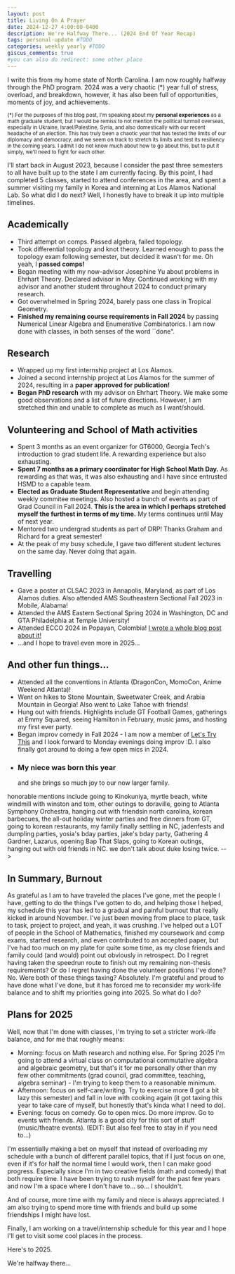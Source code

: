 ```yaml
---
layout: post
title: Living On A Prayer
date: 2024-12-27 4:00:00-0400
description: We're Halfway There... (2024 End Of Year Recap)
tags: personal-update #TODO
categories: weekly yearly #TODO
giscus_comments: true
#you can also do redirect: some other place
---
```

I write this from my home state of North Carolina. I am now roughly halfway through the PhD program. 2024 was a very chaotic (*) year full of stress, overload, and breakdown, however, it has also been full of opportunities, moments of joy, and achievements. 

<sub> (*) For the purposes of this blog post, I'm speaking about my <b>personal experiences</b> as a math graduate student, but I would be remiss to not mention the political turmoil overseas, especially in Ukraine, Israel/Palestine, Syria, and also domestically with our recent headache of an election. This has truly been a chaotic year that has tested the limits of our diplomacy and democracy, and we seem on track to stretch its limits and test its resiliency in the coming years. I admit I do not know much about how to go about this, but to put it simply, we'll need to fight for each other.</sub>

I'll start back in August 2023, because I consider the past three semesters to all have built up to the state I am currently facing. By this point, I had completed 5 classes, started to attend conferences in the area, and spent a summer visiting my family in Korea and interning at Los Alamos National Lab. So what did I do next? Well, I honestly have to break it up into multiple timelines.

## Academically
- Third attempt on comps. Passed algebra, failed topology.
- Took differential topology and knot theory. Learned enough to pass the topology exam following semester, but decided it wasn't for me. Oh yeah, I **passed comps!**
- Began meeting with my now-advisor Josephine Yu about problems in Ehrhart Theory. Declared advisor in May. Continued working with my advisor and another student throughout 2024 to conduct primary research.
- Got overwhelmed in Spring 2024, barely pass one class in Tropical Geometry.
- **Finished my remaining course requirements in Fall 2024** by passing Numerical Linear Algebra and Enumerative Combinatorics. I am now done with classes, in both senses of the word ``done".

## Research 
- Wrapped up my first internship project at Los Alamos.
- Joined a second internship project at Los Alamos for the summer of 2024, resulting in a **paper approved for publication!**
- **Began PhD research** with my advisor on Ehrhart Theory. We make some good observations and a list of future directions. However, I am stretched thin and unable to complete as much as I want/should.

## Volunteering and School of Math activities
- Spent 3 months as an event organizer for GT6000, Georgia Tech's introduction to grad student life. A rewarding experience but also exhausting.
- **Spent 7 months as a primary coordinator for High School Math Day.** As rewarding as that was, it was also exhausting and I have since entrusted HSMD to a capable team.
- **Elected as Graduate Student Representative** and begin attending weekly commitee meetings. Also hosted a bunch of events as part of Grad Council in Fall 2024. **This is the area in which I perhaps stretched myself the furthest in terms of my time.** My terms continues until May of next year.
- Mentored two undergrad students as part of DRP! Thanks Graham and Richard for a great semester!
- At the peak of my busy schedule, I gave two different student lectures on the same day. Never doing that again.
<!-- volunteering for ACC too kinda kicked my sleep schedule but i love helping out ACC-->

## Travelling
- Gave a poster at CLSAC 2023 in Annapolis, Maryland, as part of Los Alamos duties. Also attended AMS Southeastern Sectional Fall 2023 in Mobile, Alabama!
- Attended the AMS Eastern Sectional Spring 2024 in Washington, DC and GTA Philadelphia at Temple University! 
- Attended ECCO 2024 in Popayan, Colombia! [I wrote a whole blog post about it!](/blog/2024/ecco2024)
- ...and I hope to travel even more in 2025...

## And other fun things...
- Attended all the conventions in Atlanta (DragonCon, MomoCon, Anime Weekend Atlanta)!
- Went on hikes to Stone Mountain, Sweetwater Creek, and Arabia Mountain in Georgia! Also went to Lake Tahoe with friends! 
- Hung out with friends. Highlights include GT Football Games, gatherings at Emmy Squared, seeing Hamilton in February, music jams, and hosting my first ever party.
- Began improv comedy in Fall 2024 - I am now a member of [Let's Try This](https://letstrythis.org) and I look forward to Monday evenings doing improv :D. I also finally got around to doing a few open mics in 2024.
- <h3>My niece was born this year</h3> and she brings so much joy to our now larger family.

<!-->
honorable mentions include going to Kinokuniya, myrtle beach, white windmill with winston and tom, other outings to doraville, going to Atlanta Symphony Orchestra, hanging out with friendsin north carolina, korean barbecues, the all-out holiday winter parties and free dinners from GT, going to korean restaurants, my family finally settling in NC, jadenfests and dumpling parties, yosia's bday parties, jake's bday party,  Gathering 4 Gardner, Lazarus, opening Bap That Slaps, going to Korean outings, hanging out with old friends in NC. we don't talk about duke losing twice. 
-->

## In Summary, Burnout

As grateful as I am to have traveled the places I've gone, met the people I have, getting to do the things I've gotten to do, and helping those I helped, my schedule this year has led to a gradual and painful burnout that really kicked in around November. I've just been moving from place to place, task to task, project to project, and yeah, it was crushing. I've helped out a LOT of people in the School of Mathematics, finished my coursework and comp exams, started research, and even contributed to an accepted paper, but I've had too much on my plate for quite some time, as my close friends and family could (and would) point out obviously in retrospect. Do I regret having taken the speedrun route to finish out my remaining non-thesis requirements? Or do I regret having done the volunteer positions I've done? No. Were both of these things taxing? Absolutely. I'm grateful and proud to have done what I've done, but it has forced me to reconsider my work-life balance and to shift my priorities going into 2025. So what do I do?

## Plans for 2025
Well, now that I'm done with classes, I'm trying to set a stricter work-life balance, and for me that roughly means:
- Morning: focus on Math research and nothing else. For Spring 2025 I'm going to attend a virtual class on computational commutative algebra and algebraic geometry, but that's it for me personally other than my few other commitments (grad council, grad committee, teaching, algebra seminar) - I'm trying to keep them to a reasonable minimum.
- Afternoon: focus on self-care/writing. Try to exercise more (I got a bit lazy this semester) and fall in love with cooking again (it got taxing this year to take care of myself, but honestly that's kinda what I need to do).
- Evening: focus on comedy. Go to open mics. Do more improv. Go to events with friends. Atlanta is a good city for this sort of stuff (music/theatre events). (EDIT: But also feel free to stay in if you need to...)

<!-- Miscellaneous hobbies will have to wait for now. They include programming, game programming, learning piano, learning Korean, learning Spanish. If these suffer a bit, that's fine, but they are good places to spend time on. They can be weekend projects. Also running/weightlifting/tennis for exercise + board/video games with friends, especially Crokinole, is great-->

I'm essentially making a bet on myself that instead of overloading my schedule with a bunch of different parallel topics, that if I just focus on one, even if it's for half the normal time I would work, then I can make good progress. Especially since I'm in two creative fields (math and comedy) that both require time. I have been trying to rush myself for the past few years and now I'm a space where I don't have to... so... I shouldn't.

And of course, more time with my family and niece is always appreciated. I am also trying to spend more time with friends and build up some friendships I might have lost.

Finally, I am working on a travel/internship schedule for this year and I hope I'll get to visit some cool places in the process.

Here's to 2025.

We're halfway there...